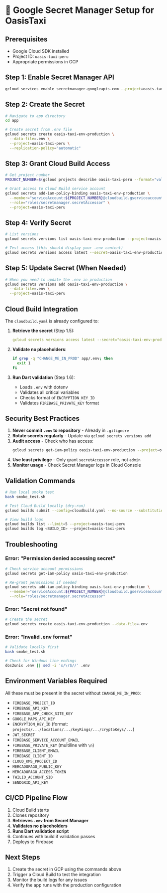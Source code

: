 # 🔐 Google Secret Manager Setup for OasisTaxi

## Prerequisites

- Google Cloud SDK installed
- Project ID: `oasis-taxi-peru`
- Appropriate permissions in GCP

## Step 1: Enable Secret Manager API

```bash
gcloud services enable secretmanager.googleapis.com --project=oasis-taxi-peru
```

## Step 2: Create the Secret

```bash
# Navigate to app directory
cd app

# Create secret from .env file
gcloud secrets create oasis-taxi-env-production \
  --data-file=.env \
  --project=oasis-taxi-peru \
  --replication-policy="automatic"
```

## Step 3: Grant Cloud Build Access

```bash
# Get project number
PROJECT_NUMBER=$(gcloud projects describe oasis-taxi-peru --format="value(projectNumber)")

# Grant access to Cloud Build service account
gcloud secrets add-iam-policy-binding oasis-taxi-env-production \
  --member="serviceAccount:${PROJECT_NUMBER}@cloudbuild.gserviceaccount.com" \
  --role="roles/secretmanager.secretAccessor" \
  --project=oasis-taxi-peru
```

## Step 4: Verify Secret

```bash
# List versions
gcloud secrets versions list oasis-taxi-env-production --project=oasis-taxi-peru

# Test access (this should display your .env content)
gcloud secrets versions access latest --secret=oasis-taxi-env-production --project=oasis-taxi-peru
```

## Step 5: Update Secret (When Needed)

```bash
# When you need to update the .env in production
gcloud secrets versions add oasis-taxi-env-production \
  --data-file=.env \
  --project=oasis-taxi-peru
```

## Cloud Build Integration

The `cloudbuild.yaml` is already configured to:

1. **Retrieve the secret** (Step 1.5):
   ```yaml
   gcloud secrets versions access latest --secret="oasis-taxi-env-production" > app/.env
   ```

2. **Validate no placeholders**:
   ```bash
   if grep -q "CHANGE_ME_IN_PROD" app/.env; then
     exit 1
   fi
   ```

3. **Run Dart validation** (Step 1.6):
   - Loads `.env` with dotenv
   - Validates all critical variables
   - Checks format of `ENCRYPTION_KEY_ID`
   - Validates `FIREBASE_PRIVATE_KEY` format

## Security Best Practices

1. **Never commit `.env` to repository** - Already in `.gitignore`
2. **Rotate secrets regularly** - Update via `gcloud secrets versions add`
3. **Audit access** - Check who has access:
   ```bash
   gcloud secrets get-iam-policy oasis-taxi-env-production --project=oasis-taxi-peru
   ```
4. **Use least privilege** - Only grant `secretAccessor` role, not `admin`
5. **Monitor usage** - Check Secret Manager logs in Cloud Console

## Validation Commands

```bash
# Run local smoke test
bash smoke_test.sh

# Test Cloud Build locally (dry-run)
gcloud builds submit --config=cloudbuild.yaml --no-source --substitutions=_BRANCH_NAME=main

# View build logs
gcloud builds list --limit=5 --project=oasis-taxi-peru
gcloud builds log <BUILD_ID> --project=oasis-taxi-peru
```

## Troubleshooting

### Error: "Permission denied accessing secret"
```bash
# Check service account permissions
gcloud secrets get-iam-policy oasis-taxi-env-production

# Re-grant permissions if needed
gcloud secrets add-iam-policy-binding oasis-taxi-env-production \
  --member="serviceAccount:${PROJECT_NUMBER}@cloudbuild.gserviceaccount.com" \
  --role="roles/secretmanager.secretAccessor"
```

### Error: "Secret not found"
```bash
# Create the secret
gcloud secrets create oasis-taxi-env-production --data-file=.env
```

### Error: "Invalid .env format"
```bash
# Validate locally first
bash smoke_test.sh

# Check for Windows line endings
dos2unix .env || sed -i 's/\r$//' .env
```

## Environment Variables Required

All these must be present in the secret without `CHANGE_ME_IN_PROD`:

- `FIREBASE_PROJECT_ID`
- `FIREBASE_API_KEY`
- `FIREBASE_APP_CHECK_SITE_KEY`
- `GOOGLE_MAPS_API_KEY`
- `ENCRYPTION_KEY_ID` (format: `projects/.../locations/.../keyRings/.../cryptoKeys/...`)
- `JWT_SECRET`
- `FIREBASE_SERVICE_ACCOUNT_EMAIL`
- `FIREBASE_PRIVATE_KEY` (multiline with `\n`)
- `FIREBASE_CLIENT_EMAIL`
- `FIREBASE_CLIENT_ID`
- `CLOUD_KMS_PROJECT_ID`
- `MERCADOPAGO_PUBLIC_KEY`
- `MERCADOPAGO_ACCESS_TOKEN`
- `TWILIO_ACCOUNT_SID`
- `SENDGRID_API_KEY`

## CI/CD Pipeline Flow

1. Cloud Build starts
2. Clones repository
3. **Retrieves `.env` from Secret Manager**
4. **Validates no placeholders**
5. **Runs Dart validation script**
6. Continues with build if validation passes
7. Deploys to Firebase

## Next Steps

1. Create the secret in GCP using the commands above
2. Trigger a Cloud Build to test the integration
3. Monitor the build logs for any issues
4. Verify the app runs with the production configuration